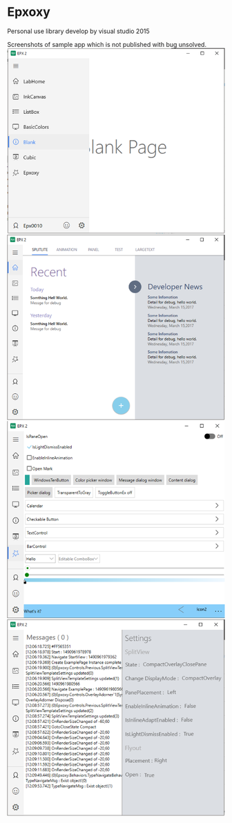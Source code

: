 # Epxoxy
Personal use library develop by visual studio 2015

Screenshots of sample app which is not published with bug unsolved.
![image](https://github.com/Epxoxy/Epxoxy/blob/master/Screenshots/Preview00.PNG)
![image](https://github.com/Epxoxy/Epxoxy/blob/master/Screenshots/Preview01.PNG)
![image](https://github.com/Epxoxy/Epxoxy/blob/master/Screenshots/Preview02.PNG)
![image](https://github.com/Epxoxy/Epxoxy/blob/master/Screenshots/Preview03.PNG)
